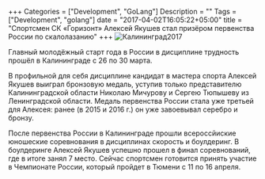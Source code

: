 +++
Categories = ["Development", "GoLang"]
Description = ""
Tags = ["Development", "golang"]
date = "2017-04-02T16:05:22+05:00"
title = "Спортсмен СК «Горизонт» Алексей Якушев стал призёром первенства России по скалолазанию"
+++
![Калининград2017](/images/kalin2017.jpg)

Главный молодёжный старт года в России в дисциплине трудность прошёл в Калининграде с 26 по 30 марта.
<!--more-->

В профильной для себя дисциплине кандидат в мастера спорта Алексей Якушев выиграл бронзовую медаль, уступив только представителю Калининградской области Николаю Мичурову и Сергею Тюпышеву из Ленинградской области.
Медаль первенства России стала уже третьей для Алексея: ранее (в 2015 и 2016 г.) он уже завоевывал серебро и бронзу.

После первенства России в Калининграде прошли всероссйиские юношеские соревнования в дисциплинах скорость и боулдеринг. В боулдеринге Алексей Якушев успешно прошел в финал соревнований, где в итоге занял 7 место.
Сейчас спортсмен готовится принять участие в Чемпионате России, который пройдет в Тюмени с 11 по 16 апреля.